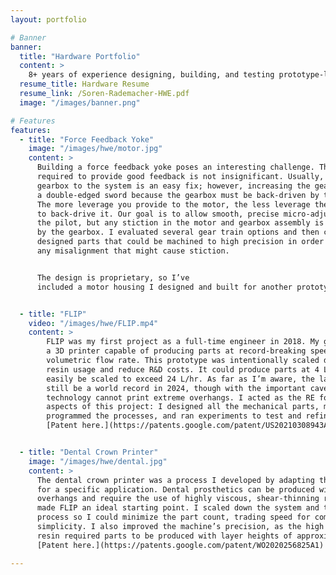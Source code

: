 ```yaml
---
layout: portfolio

# Banner
banner:
  title: "Hardware Portfolio"
  content: >
    8+ years of experience designing, building, and testing prototype-level mechanatronic systems.
  resume_title: Hardware Resume
  resume_link: /Soren-Rademacher-HWE.pdf
  image: "/images/banner.png"

# Features
features:
  - title: "Force Feedback Yoke"
    image: "/images/hwe/motor.jpg"
    content: >
      Building a force feedback yoke poses an interesting challenge. The torque
      required to provide good feedback is not insignificant. Usually, adding a
      gearbox to the system is an easy fix; however, increasing the gear ratio is
      a double-edged sword because the gearbox must be back-driven by the pilot.
      The more leverage you provide to the motor, the less leverage the pilot has
      to back-drive it. Our goal is to allow smooth, precise micro-adjustments by
      the pilot, but any stiction in the motor and gearbox assembly is amplified
      by the gearbox. I evaluated several gear train options and then carefully
      designed parts that could be machined to high precision in order to minimize
      any misalignment that might cause stiction.


      The design is proprietary, so I’ve
      included a motor housing I designed and built for another prototype.


  - title: "FLIP"
    video: "/images/hwe/FLIP.mp4"
    content: >
        FLIP was my first project as a full-time engineer in 2018. My goal was to build
        a 3D printer capable of producing parts at record-breaking speeds, measured by
        volumetric flow rate. This prototype was intentionally scaled down to minimize
        resin usage and reduce R&D costs. It could produce parts at 4 L/hr but could
        easily be scaled to exceed 24 L/hr. As far as I’m aware, the latter figure would
        still be a world record in 2024, though with the important caveat that this
        technology cannot print extreme overhangs. I acted as the RE for nearly all
        aspects of this project: I designed all the mechanical parts, machined them,
        programmed the processes, and ran experiments to test and refine the system.
        [Patent here.](https://patents.google.com/patent/US20210308943A1)


  - title: "Dental Crown Printer"
    image: "/images/hwe/dental.jpg"
    content: >
      The dental crown printer was a process I developed by adapting the FLIP process
      for a specific application. Dental prosthetics can be produced without extreme
      overhangs and require the use of highly viscous, shear-thinning resins, which
      made FLIP an ideal starting point. I scaled down the system and tweaked the
      process so I could minimize the part count, trading speed for compactness and
      simplicity. I also improved the machine’s precision, as the high opacity of the
      resin required parts to be produced with layer heights of approximately 15 µm.
      [Patent here.](https://patents.google.com/patent/WO2020256825A1)

---
```

